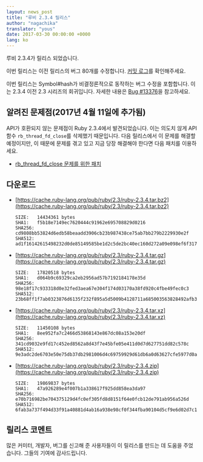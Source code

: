 ```yaml
---
layout: news_post
title: "루비 2.3.4 릴리스"
author: "nagachika"
translator: "yous"
date: 2017-03-30 00:00:00 +0000
lang: ko
---
```


루비 2.3.4가 릴리스 되었습니다.

이번 릴리스는 이전 릴리스의 버그 80개를 수정합니다.
[커밋 로그](https://github.com/ruby/ruby/compare/v2_3_3...v2_3_4)를
확인해주세요.

이번 릴리스는 Symbol#hash가 비결정론적으로 동작하는 버그 수정을 포함합니다.
이는 2.3.4 이전 2.3 시리즈의 회귀입니다.
자세한 내용은 [Bug #13376](https://bugs.ruby-lang.org/issues/13376)을
참고하세요.


## 알려진 문제점(2017년 4월 11일에 추가됨)

API가 호환되지 않는 문제점이 Ruby 2.3.4에서 발견되었습니다.
이는 의도치 않게 API 함수 `rb_thread_fd_close`를 삭제했기 때문입니다.
다음 릴리스에서 이 문제를 해결할 예정이지만, 이 때문에 문제를 겪고 있고 지금
당장 해결해야 한다면 다음 패치를 이용하세요.

* [rb_thread_fd_close 문제를 위한 패치](https://svn.ruby-lang.org/cgi-bin/viewvc.cgi/branches/ruby_2_3/thread.c?r1=58289&r2=58288&pathrev=58289&view=patch)


## 다운로드

* [https://cache.ruby-lang.org/pub/ruby/2.3/ruby-2.3.4.tar.bz2](https://cache.ruby-lang.org/pub/ruby/2.3/ruby-2.3.4.tar.bz2)

      SIZE:   14434361 bytes
      SHA1:   f5b18e7149ec7620444c91962e695708829d0216
      SHA256: cd9808bb53824d6edb58beaadd3906cb23b987438ce75ab7bb279b2229930e2f
      SHA512: ad1f16142615498232d0de85149585be1d2c5de2bc40ec160d272a09e098ef6f317d8b25026001735261fd1c5bc0d1f8513a8474e89f0d86eed5b2fe7338d64e

* [https://cache.ruby-lang.org/pub/ruby/2.3/ruby-2.3.4.tar.gz](https://cache.ruby-lang.org/pub/ruby/2.3/ruby-2.3.4.tar.gz)

      SIZE:   17820518 bytes
      SHA1:   d064b9c69329ca2eb2956ad57b7192184178e35d
      SHA256: 98e18f17c933318d0e32fed3aea67e304f174d03170a38fd920c4fbe49fec0c3
      SHA512: 23b68ff1f7ab0323876d6135f232f895a5d5009b4128711a685003563828492afb330e589ca614581a49e43027c34e251d96a3fc10330cdfdd11a2537af0233f

* [https://cache.ruby-lang.org/pub/ruby/2.3/ruby-2.3.4.tar.xz](https://cache.ruby-lang.org/pub/ruby/2.3/ruby-2.3.4.tar.xz)

      SIZE:   11450108 bytes
      SHA1:   8ee952fa7c2466d53868143e867dc08a153e20df
      SHA256: 341cd9032e9fd17c452ed8562a8d43f7e45bfe05e411d0d7d627751dd82c578c
      SHA512: 9e3adc2de6703e50e75db37db2981006d4c69759929d61db6a0d63627cfe5977d0ad66d2c69d7161cfc0c0d1c2cb38e5181a06ccd2790df2f72ec25c2ad01e02

* [https://cache.ruby-lang.org/pub/ruby/2.3/ruby-2.3.4.zip](https://cache.ruby-lang.org/pub/ruby/2.3/ruby-2.3.4.zip)

      SIZE:   19869837 bytes
      SHA1:   47a926289e4f007b1a338617f925dd858ea3da97
      SHA256: e70b716982be704375129d4fc0ef305fd8d8151f64e0fcb12de791ab956a526d
      SHA512: 6fab3a737f494d33f91a40881d4ab16a938e98cf0f344fba90104d5cf9e6d02d7c17f64512c2f1ffd67f64ad5dd38477fab0d17614c1ff22627f18232186315a

## 릴리스 코멘트

많은 커미터, 개발자, 버그를 신고해 준 사용자들이 이 릴리스를 만드는 데 도움을
주었습니다.
그들의 기여에 감사드립니다.
